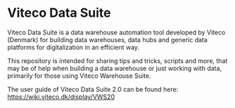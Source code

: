 # Viteco Data Suite
Viteco Data Suite is a data warehouse automation tool developed by Viteco (Denmark) for building data warehouses, data hubs and generic data platforms for digitalization in an efficient way.

This repository is intended for sharing tips and tricks, scripts and more, that may be of help when building a data warehouse or just working with data, primarily for those using Viteco Warehouse Suite.

The user guide of Viteco Data Suite 2.0 can be found here: https://wiki.viteco.dk/display/VWS20
